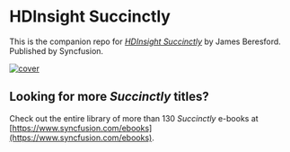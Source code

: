 # HDInsight Succinctly
This is the companion repo for [*HDInsight Succinctly*](https://www.syncfusion.com/ebooks/hdinsight) by James Beresford. Published by Syncfusion.

[![cover](https://github.com/SyncfusionSuccinctlyE-Books/HDInsight-Succinctly/blob/master/cover.png)](https://www.syncfusion.com/ebooks/hdinsight)

## Looking for more _Succinctly_ titles?

Check out the entire library of more than 130 _Succinctly_ e-books at [https://www.syncfusion.com/ebooks](https://www.syncfusion.com/ebooks).
